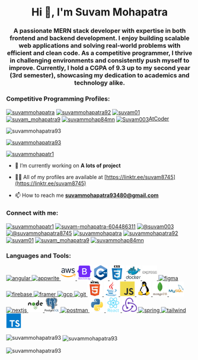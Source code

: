 <h1 align="center">Hi 👋, I'm Suvam Mohapatra</h1>
<h3 align="center">A passionate MERN stack developer with expertise in both frontend and backend development. I enjoy building scalable web applications and solving real-world problems with efficient and clean code. As a competitive programmer, I thrive in challenging environments and consistently push myself to improve. Currently, I hold a CGPA of 9.3 up to my second year (3rd semester), showcasing my dedication to academics and technology alike.</h3>

<h3 align="left">Competitive Programming Profiles:</h3>
<p align="left">
<a href="https://www.codechef.com/users/suvammohapatra" target="blank"><img align="center" src="https://cdn.jsdelivr.net/npm/simple-icons@3.1.0/icons/codechef.svg" alt="suvammohapatra" height="30" width="40" /></a>
<a href="https://www.hackerrank.com/suvammohapatra92" target="blank"><img align="center" src="https://raw.githubusercontent.com/rahuldkjain/github-profile-readme-generator/master/src/images/icons/Social/hackerrank.svg" alt="suvammohapatra92" height="30" width="40" /></a>
<a href="https://codeforces.com/profile/suvam01" target="blank"><img align="center" src="https://raw.githubusercontent.com/rahuldkjain/github-profile-readme-generator/master/src/images/icons/Social/codeforces.svg" alt="suvam01" height="30" width="40" /></a>
<a href="https://www.leetcode.com/suvam_mohapatra9" target="blank"><img align="center" src="https://raw.githubusercontent.com/rahuldkjain/github-profile-readme-generator/master/src/images/icons/Social/leet-code.svg" alt="suvam_mohapatra9" height="30" width="40" /></a>
<a href="https://auth.geeksforgeeks.org/user/suvammohap84mn" target="blank"><img align="center" src="https://raw.githubusercontent.com/rahuldkjain/github-profile-readme-generator/master/src/images/icons/Social/geeks-for-geeks.svg" alt="suvammohap84mn" height="30" width="40" /></a>
<a href="https://atcoder.jp/users/Suvam003" target="blank"><img align="center" src="https://raw.githubusercontent.com/rahuldkjain/github-profile-readme-generator/master/src/images/icons/Social/atcoder.svg" alt="Suvam003" height="30" width="40" />AtCoder</a>

</p>


<p align="left"> <img src="https://komarev.com/ghpvc/?username=suvammohapatra93&label=Profile%20views&color=0e75b6&style=flat" alt="suvammohapatra93" /> </p>

<p align="left"> <a href="https://github.com/ryo-ma/github-profile-trophy"><img src="https://github-profile-trophy.vercel.app/?username=suvammohapatra93" alt="suvammohapatra93" /></a> </p>

<p align="left"> <a href="https://twitter.com/suvammohapatr1" target="blank"><img src="https://img.shields.io/twitter/follow/suvammohapatr1?logo=twitter&style=for-the-badge" alt="suvammohapatr1" /></a> </p>

- 🔭 I’m currently working on **A lots of project**

- 👨‍💻 All of my profiles are available at [https://linktr.ee/suvam8745](https://linktr.ee/suvam8745)

- 📫 How to reach me **suvammohapatra93480@gmail.com**

<h3 align="left">Connect with me:</h3>
<p align="left">
<a href="https://twitter.com/suvammohapatr1" target="blank"><img align="center" src="https://raw.githubusercontent.com/rahuldkjain/github-profile-readme-generator/master/src/images/icons/Social/twitter.svg" alt="suvammohapatr1" height="30" width="40" /></a>
<a href="https://linkedin.com/in/suvam-mohapatra-604486311" target="blank"><img align="center" src="https://raw.githubusercontent.com/rahuldkjain/github-profile-readme-generator/master/src/images/icons/Social/linked-in-alt.svg" alt="suvam-mohapatra-604486311" height="30" width="40" /></a>
<a href="https://hashnode.com/@suvam003" target="blank"><img align="center" src="https://raw.githubusercontent.com/rahuldkjain/github-profile-readme-generator/master/src/images/icons/Social/hashnode.svg" alt="@suvam003" height="30" width="40" /></a>
<a href="https://medium.com/@suvammohapatra8745" target="blank"><img align="center" src="https://raw.githubusercontent.com/rahuldkjain/github-profile-readme-generator/master/src/images/icons/Social/medium.svg" alt="@suvammohapatra8745" height="30" width="40" /></a>
<a href="https://www.codechef.com/users/suvammohapatra" target="blank"><img align="center" src="https://cdn.jsdelivr.net/npm/simple-icons@3.1.0/icons/codechef.svg" alt="suvammohapatra" height="30" width="40" /></a>
<a href="https://www.hackerrank.com/suvammohapatra92" target="blank"><img align="center" src="https://raw.githubusercontent.com/rahuldkjain/github-profile-readme-generator/master/src/images/icons/Social/hackerrank.svg" alt="suvammohapatra92" height="30" width="40" /></a>
<a href="https://codeforces.com/profile/suvam01" target="blank"><img align="center" src="https://raw.githubusercontent.com/rahuldkjain/github-profile-readme-generator/master/src/images/icons/Social/codeforces.svg" alt="suvam01" height="30" width="40" /></a>
<a href="https://www.leetcode.com/suvam_mohapatra9" target="blank"><img align="center" src="https://raw.githubusercontent.com/rahuldkjain/github-profile-readme-generator/master/src/images/icons/Social/leet-code.svg" alt="suvam_mohapatra9" height="30" width="40" /></a>
<a href="https://auth.geeksforgeeks.org/user/suvammohap84mn" target="blank"><img align="center" src="https://raw.githubusercontent.com/rahuldkjain/github-profile-readme-generator/master/src/images/icons/Social/geeks-for-geeks.svg" alt="suvammohap84mn" height="30" width="40" /></a>
</p>

<h3 align="left">Languages and Tools:</h3>
<p align="left"> <a href="https://angular.io" target="_blank" rel="noreferrer"> <img src="https://angular.io/assets/images/logos/angular/angular.svg" alt="angular" width="40" height="40"/> </a> <a href="https://appwrite.io" target="_blank" rel="noreferrer"> <img src="https://www.vectorlogo.zone/logos/appwriteio/appwriteio-icon.svg" alt="appwrite" width="40" height="40"/> </a> <a href="https://aws.amazon.com" target="_blank" rel="noreferrer"> <img src="https://raw.githubusercontent.com/devicons/devicon/master/icons/amazonwebservices/amazonwebservices-original-wordmark.svg" alt="aws" width="40" height="40"/> </a> <a href="https://getbootstrap.com" target="_blank" rel="noreferrer"> <img src="https://raw.githubusercontent.com/devicons/devicon/master/icons/bootstrap/bootstrap-plain-wordmark.svg" alt="bootstrap" width="40" height="40"/> </a> <a href="https://www.w3schools.com/cpp/" target="_blank" rel="noreferrer"> <img src="https://raw.githubusercontent.com/devicons/devicon/master/icons/cplusplus/cplusplus-original.svg" alt="cplusplus" width="40" height="40"/> </a> <a href="https://www.w3schools.com/css/" target="_blank" rel="noreferrer"> <img src="https://raw.githubusercontent.com/devicons/devicon/master/icons/css3/css3-original-wordmark.svg" alt="css3" width="40" height="40"/> </a> <a href="https://www.docker.com/" target="_blank" rel="noreferrer"> <img src="https://raw.githubusercontent.com/devicons/devicon/master/icons/docker/docker-original-wordmark.svg" alt="docker" width="40" height="40"/> </a> <a href="https://expressjs.com" target="_blank" rel="noreferrer"> <img src="https://raw.githubusercontent.com/devicons/devicon/master/icons/express/express-original-wordmark.svg" alt="express" width="40" height="40"/> </a> <a href="https://www.figma.com/" target="_blank" rel="noreferrer"> <img src="https://www.vectorlogo.zone/logos/figma/figma-icon.svg" alt="figma" width="40" height="40"/> </a> <a href="https://firebase.google.com/" target="_blank" rel="noreferrer"> <img src="https://www.vectorlogo.zone/logos/firebase/firebase-icon.svg" alt="firebase" width="40" height="40"/> </a> <a href="https://www.framer.com/" target="_blank" rel="noreferrer"> <img src="https://www.vectorlogo.zone/logos/framer/framer-icon.svg" alt="framer" width="40" height="40"/> </a> <a href="https://cloud.google.com" target="_blank" rel="noreferrer"> <img src="https://www.vectorlogo.zone/logos/google_cloud/google_cloud-icon.svg" alt="gcp" width="40" height="40"/> </a> <a href="https://git-scm.com/" target="_blank" rel="noreferrer"> <img src="https://www.vectorlogo.zone/logos/git-scm/git-scm-icon.svg" alt="git" width="40" height="40"/> </a> <a href="https://www.w3.org/html/" target="_blank" rel="noreferrer"> <img src="https://raw.githubusercontent.com/devicons/devicon/master/icons/html5/html5-original-wordmark.svg" alt="html5" width="40" height="40"/> </a> <a href="https://www.java.com" target="_blank" rel="noreferrer"> <img src="https://raw.githubusercontent.com/devicons/devicon/master/icons/java/java-original.svg" alt="java" width="40" height="40"/> </a> <a href="https://developer.mozilla.org/en-US/docs/Web/JavaScript" target="_blank" rel="noreferrer"> <img src="https://raw.githubusercontent.com/devicons/devicon/master/icons/javascript/javascript-original.svg" alt="javascript" width="40" height="40"/> </a> <a href="https://www.linux.org/" target="_blank" rel="noreferrer"> <img src="https://raw.githubusercontent.com/devicons/devicon/master/icons/linux/linux-original.svg" alt="linux" width="40" height="40"/> </a> <a href="https://www.mongodb.com/" target="_blank" rel="noreferrer"> <img src="https://raw.githubusercontent.com/devicons/devicon/master/icons/mongodb/mongodb-original-wordmark.svg" alt="mongodb" width="40" height="40"/> </a> <a href="https://www.mysql.com/" target="_blank" rel="noreferrer"> <img src="https://raw.githubusercontent.com/devicons/devicon/master/icons/mysql/mysql-original-wordmark.svg" alt="mysql" width="40" height="40"/> </a> <a href="https://nextjs.org/" target="_blank" rel="noreferrer"> <img src="https://cdn.worldvectorlogo.com/logos/nextjs-2.svg" alt="nextjs" width="40" height="40"/> </a> <a href="https://nodejs.org" target="_blank" rel="noreferrer"> <img src="https://raw.githubusercontent.com/devicons/devicon/master/icons/nodejs/nodejs-original-wordmark.svg" alt="nodejs" width="40" height="40"/> </a> <a href="https://www.postgresql.org" target="_blank" rel="noreferrer"> <img src="https://raw.githubusercontent.com/devicons/devicon/master/icons/postgresql/postgresql-original-wordmark.svg" alt="postgresql" width="40" height="40"/> </a> <a href="https://postman.com" target="_blank" rel="noreferrer"> <img src="https://www.vectorlogo.zone/logos/getpostman/getpostman-icon.svg" alt="postman" width="40" height="40"/> </a> <a href="https://www.python.org" target="_blank" rel="noreferrer"> <img src="https://raw.githubusercontent.com/devicons/devicon/master/icons/python/python-original.svg" alt="python" width="40" height="40"/> </a> <a href="https://reactjs.org/" target="_blank" rel="noreferrer"> <img src="https://raw.githubusercontent.com/devicons/devicon/master/icons/react/react-original-wordmark.svg" alt="react" width="40" height="40"/> </a> <a href="https://redux.js.org" target="_blank" rel="noreferrer"> <img src="https://raw.githubusercontent.com/devicons/devicon/master/icons/redux/redux-original.svg" alt="redux" width="40" height="40"/> </a> <a href="https://spring.io/" target="_blank" rel="noreferrer"> <img src="https://www.vectorlogo.zone/logos/springio/springio-icon.svg" alt="spring" width="40" height="40"/> </a> <a href="https://tailwindcss.com/" target="_blank" rel="noreferrer"> <img src="https://www.vectorlogo.zone/logos/tailwindcss/tailwindcss-icon.svg" alt="tailwind" width="40" height="40"/> </a> <a href="https://www.typescriptlang.org/" target="_blank" rel="noreferrer"> <img src="https://raw.githubusercontent.com/devicons/devicon/master/icons/typescript/typescript-original.svg" alt="typescript" width="40" height="40"/> </a> </p>

<p><img align="left" src="https://github-readme-stats.vercel.app/api/top-langs?username=suvammohapatra93&show_icons=true&locale=en&layout=compact" alt="suvammohapatra93" /></p>

<p>&nbsp;<img align="center" src="https://github-readme-stats.vercel.app/api?username=suvammohapatra93&show_icons=true&locale=en" alt="suvammohapatra93" /></p>

<p><img align="center" src="https://github-readme-streak-stats.herokuapp.com/?user=suvammohapatra93&" alt="suvammohapatra93" /></p>
